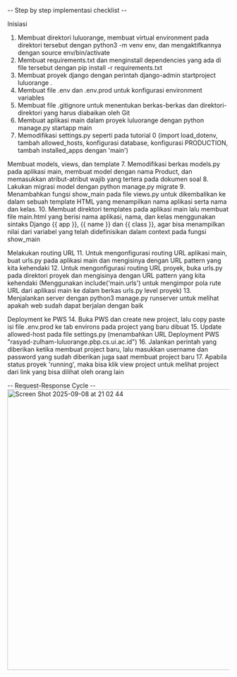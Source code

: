 -- Step by step implementasi checklist --

Inisiasi
1. Membuat direktori luluorange, membuat virtual environment pada direktori tersebut dengan python3 -m venv env, dan mengaktifkannya dengan source env/bin/activate
2. Membuat requirements.txt dan menginstall dependencies yang ada di file tersebut dengan pip install -r requirements.txt
3. Membuat proyek django dengan perintah django-admin startproject luluorange .
4. Membuat file .env dan .env.prod untuk konfigurasi environment variables
5. Membuat file .gitignore untuk menentukan berkas-berkas dan direktori-direktori yang harus diabaikan oleh Git
5. Membuat aplikasi main dalam proyek luluorange dengan python manage.py startapp main
6. Memodifikasi settings.py seperti pada tutorial 0 (import load_dotenv, tambah allowed_hosts, konfigurasi database, konfigurasi PRODUCTION, tambah installed_apps dengan 'main') 


Membuat models, views, dan template
7. Memodifikasi berkas models.py pada aplikasi main, membuat model dengan nama Product, dan memasukkan atribut-atribut wajib yang tertera pada dokumen soal
8. Lakukan migrasi model dengan python manage.py migrate
9. Menambahkan fungsi show_main pada file views.py untuk dikembalikan ke dalam sebuah template HTML yang menampilkan nama aplikasi serta nama dan kelas.
10. Membuat direktori templates pada aplikasi main lalu membuat file main.html yang berisi nama aplikasi, nama, dan kelas menggunakan sintaks Django {{ app }}, {{ name }} dan {{ class }}, agar bisa menampilkan nilai dari variabel yang telah didefinisikan dalam context pada fungsi show_main

Melakukan routing URL
11. Untuk mengonfigurasi routing URL aplikasi main, buat urls.py pada aplikasi main dan mengisinya dengan URL pattern yang kita kehendaki
12. Untuk mengonfigurasi routing URL proyek, buka urls.py pada direktori proyek dan mengisinya dengan URL pattern yang kita kehendaki (Menggunakan include('main.urls') untuk mengimpor pola rute URL dari aplikasi main ke dalam berkas urls.py level proyek)
13. Menjalankan server dengan python3 manage.py runserver untuk melihat apakah web sudah dapat berjalan dengan baik

Deployment ke PWS
14. Buka PWS dan create new project, lalu copy paste isi file .env.prod ke tab environs pada project yang baru dibuat
15. Update allowed-host pada file settings.py (menambahkan URL Deployment PWS "rasyad-zulham-luluorange.pbp.cs.ui.ac.id")
16. Jalankan perintah yang diberikan ketika membuat project baru, lalu masukkan username dan password yang sudah diberikan juga saat membuat project baru
17. Apabila status proyek 'running', maka bisa klik view project untuk melihat project dari link yang bisa dilihat oleh orang lain

-- Request-Response Cycle --
<img width="1130" height="635" alt="Screen Shot 2025-09-08 at 21 02 44" src="https://github.com/user-attachments/assets/cec128c2-93e2-4a98-8775-afdf70b52a8b" />
